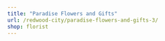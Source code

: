 ```yaml
---
title: "Paradise Flowers and Gifts"
url: /redwood-city/paradise-flowers-and-gifts-3/
shop: florist
---
```

